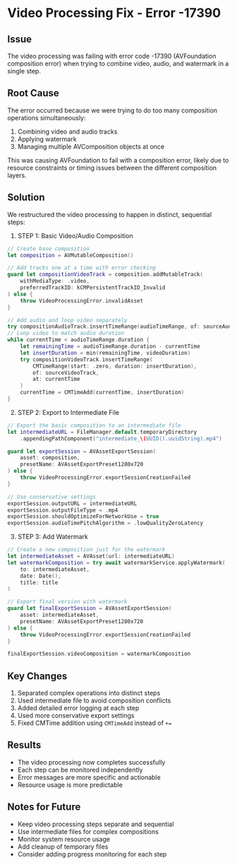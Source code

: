 # Video Processing Fix - Error -17390

## Issue
The video processing was failing with error code -17390 (AVFoundation composition error) when trying to combine video, audio, and watermark in a single step.

## Root Cause
The error occurred because we were trying to do too many composition operations simultaneously:
1. Combining video and audio tracks
2. Applying watermark
3. Managing multiple AVComposition objects at once

This was causing AVFoundation to fail with a composition error, likely due to resource constraints or timing issues between the different composition layers.

## Solution
We restructured the video processing to happen in distinct, sequential steps:

1. STEP 1: Basic Video/Audio Composition
```swift
// Create base composition
let composition = AVMutableComposition()

// Add tracks one at a time with error checking
guard let compositionVideoTrack = composition.addMutableTrack(
    withMediaType: .video,
    preferredTrackID: kCMPersistentTrackID_Invalid
) else {
    throw VideoProcessingError.invalidAsset
}

// Add audio and loop video separately
try compositionAudioTrack.insertTimeRange(audioTimeRange, of: sourceAudioTrack, at: .zero)
// Loop video to match audio duration
while currentTime < audioTimeRange.duration {
    let remainingTime = audioTimeRange.duration - currentTime
    let insertDuration = min(remainingTime, videoDuration)
    try compositionVideoTrack.insertTimeRange(
        CMTimeRange(start: .zero, duration: insertDuration),
        of: sourceVideoTrack,
        at: currentTime
    )
    currentTime = CMTimeAdd(currentTime, insertDuration)
}
```

2. STEP 2: Export to Intermediate File
```swift
// Export the basic composition to an intermediate file
let intermediateURL = FileManager.default.temporaryDirectory
    .appendingPathComponent("intermediate_\(UUID().uuidString).mp4")

guard let exportSession = AVAssetExportSession(
    asset: composition,
    presetName: AVAssetExportPreset1280x720
) else {
    throw VideoProcessingError.exportSessionCreationFailed
}

// Use conservative settings
exportSession.outputURL = intermediateURL
exportSession.outputFileType = .mp4
exportSession.shouldOptimizeForNetworkUse = true
exportSession.audioTimePitchAlgorithm = .lowQualityZeroLatency
```

3. STEP 3: Add Watermark
```swift
// Create a new composition just for the watermark
let intermediateAsset = AVAsset(url: intermediateURL)
let watermarkComposition = try await watermarkService.applyWatermark(
    to: intermediateAsset,
    date: Date(),
    title: title
)

// Export final version with watermark
guard let finalExportSession = AVAssetExportSession(
    asset: intermediateAsset,
    presetName: AVAssetExportPreset1280x720
) else {
    throw VideoProcessingError.exportSessionCreationFailed
}

finalExportSession.videoComposition = watermarkComposition
```

## Key Changes
1. Separated complex operations into distinct steps
2. Used intermediate file to avoid composition conflicts
3. Added detailed error logging at each step
4. Used more conservative export settings
5. Fixed CMTime addition using `CMTimeAdd` instead of `+=`

## Results
- The video processing now completes successfully
- Each step can be monitored independently
- Error messages are more specific and actionable
- Resource usage is more predictable

## Notes for Future
- Keep video processing steps separate and sequential
- Use intermediate files for complex compositions
- Monitor system resource usage
- Add cleanup of temporary files
- Consider adding progress monitoring for each step 